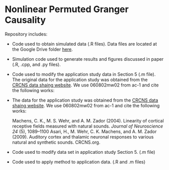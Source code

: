 # Nonlinear Permuted Granger Causality
Repository includes:
- Code used to obtain simulated data (.R files). Data files are located at the Google Drive folder [here](https://drive.google.com/drive/folders/1FqzzlJ_KDEQDeqNrzLtTre8OLD1OvVPq?usp=sharing).

- Simulation code used to generate results and figures discussed in paper (.R, .cpp, and .py files). 

- Code used to modify the application study data in Section 5 (.m file). The original data for the application study was obtained from the [CRCNS data shaing website](https://crcns.org/data-sets). We use 060802mw02 from ac-1 and cite the following works:

- The data for the application study was obtained from the [CRCNS data shaing website](https://crcns.org/data-sets). We use 060802mw02 from ac-1 and cite the following works:

    Machens, C. K., M. S. Wehr, and A. M. Zador (2004). Linearity of cortical receptive fields measured with natural sounds. *Journal of Neuroscience 24* (5), 1089–1100
    Asari, H., M. Wehr, C. K. Machens, and A. M. Zador (2009). Auditory cortex and thalamic neuronal responses to various natural and synthetic sounds. CRCNS.org.

- Code used to modify data set in application study Section 5. (.m file)
- Code used to apply method to application data. (.R and .m files)
